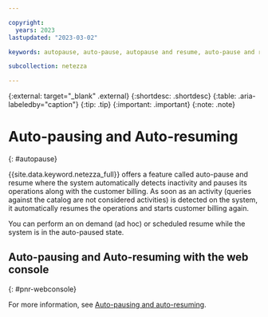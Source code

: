 ```yaml
---

copyright:
  years: 2023
lastupdated: "2023-03-02"

keywords: autopause, auto-pause, autopause and resume, auto-pause and resume, auto-resume, resume, auto resuming Netezza, auto pausing Netezza

subcollection: netezza

---
```


{:external: target="_blank" .external}
{:shortdesc: .shortdesc}
{:table: .aria-labeledby="caption"}
{:tip: .tip}
{:important: .important}
{:note: .note}

# Auto-pausing and Auto-resuming
{: #autopause}

{{site.data.keyword.netezza_full}} offers a feature called auto-pause and resume where the system automatically detects inactivity and pauses its operations along with the customer billing. As soon as an activity (queries against the catalog are not considered activities) is detected on the system, it automatically resumes the operations and starts customer billing again.

You can perform an on demand (ad hoc) or scheduled resume while the system is in the auto-paused state.

## Auto-pausing and Auto-resuming with the web console
{: #pnr-webconsole}

For more information, see [Auto-pausing and auto-resuming](/docs/netezza?topic=netezza-patterns&interface=ui#autopnr-console).
